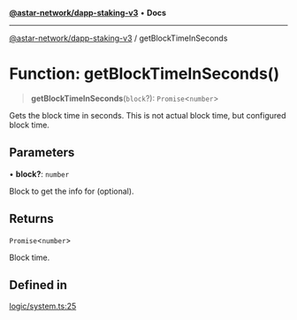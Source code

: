 [**@astar-network/dapp-staking-v3**](../README.md) • **Docs**

***

[@astar-network/dapp-staking-v3](../globals.md) / getBlockTimeInSeconds

# Function: getBlockTimeInSeconds()

> **getBlockTimeInSeconds**(`block`?): `Promise`\<`number`\>

Gets the block time in seconds. This is not actual block time, but configured block time.

## Parameters

• **block?**: `number`

Block to get the info for (optional).

## Returns

`Promise`\<`number`\>

Block time.

## Defined in

[logic/system.ts:25](https://github.com/AstarNetwork/dapp-staking/blob/0eeb0e659e92439d12d988aa8e04d80fa51d55f9/packages/astar-dapp-staking-v3/src/logic/system.ts#L25)
